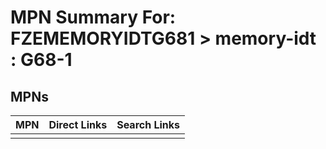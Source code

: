 



# MPN Summary For: FZEMEMORYIDTG681 > memory-idt : G68-1

## MPNs
  

|MPN|Direct Links|Search Links|
| :--- | :--- | :--- |
||||

